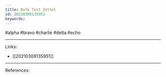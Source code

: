 ```yaml
---
title: Bulk Test Zettel
id: 20210308135951
keywords:
---
```

#alpha #bravo #charlie #delta #echo

---
Links:

- [[20210308135951]]

---
References:
